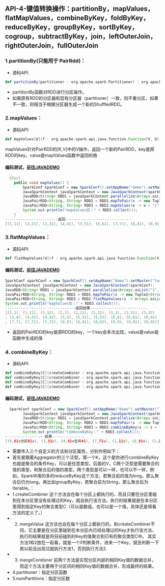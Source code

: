## API-4-键值转换操作：partitionBy，mapValues，flatMapValues，combineByKey，foldByKey，reduceByKey，groupByKey，sortByKey，cogroup，subtractByKey，join，leftOuterJoin，rightOuterJoin，fullOuterJoin

### 1.partitionBy(只能用于 PairRdd)：
* 源码API:
```scala
def partitionBy(partitioner : org.apache.spark.Partitioner) : org.apache.spark.api.java.JavaPairRDD[K, V] = { /* compiled code */ }
```
* partitionBy函数对RDD进行分区操作。
* 如果原有RDD的分区器和现有分区器（partitioner）一致，则不重分区，如果不一致，则相当于根据分区器生成一个新的ShuffledRDD。
### 2.mapValues：
* 源码API:
```scala
def mapValues[U](f : org.apache.spark.api.java.function.Function[V, U]) : org.apache.spark.api.java.JavaPairRDD[K, U] = { /* compiled code */ }
```
mapValues针对PairRDD的[K,V]中的V操作，返回一个新的PairRDD，key是原RDD的key，value是mapValues函数中返回的值
#### 编码测试，[前往JAVADEMO](https://github.com/lk6678979/owp-spark/blob/master/java-rdd/src/main/java/com/owp/rdddemo/MapValues.java) 
```java
  @Test
    public void mapValues() {
        SparkConf sparkConf = new SparkConf().setAppName("demo").setMaster("local").set("spark.executor.memory", "1g");
        JavaSparkContext javaSparkContext = new JavaSparkContext(sparkConf);
        JavaRDD<String> RDD1 = javaSparkContext.parallelize(Arrays.asList("1", "2", "3", "4", "5", "6", "7", "8", "9"), 3);
        JavaPairRDD<String, String> RDD2 = RDD1.mapToPair(s -> new Tuple2<String, String>(s, s));
        JavaPairRDD<String, String> RDD3 = RDD2.mapValues(e -> e + "1");
        System.out.println("mapValues后：" + RDD3.collect());
    }
------------------------返回------------------------------
[(1,11), (2,21), (3,31), (4,41), (5,51), (6,61), (7,71), (8,81), (9,91)]
```
### 3.flatMapValues：
* 源码API:
```scala
def flatMapValues[U](f : org.apache.spark.api.java.function.Function[V, java.lang.Iterable[U]]) : org.apache.spark.api.java.JavaPairRDD[K, U] = { /* compiled code */ }
```
#### 编码测试，[前往JAVADEMO](https://github.com/lk6678979/owp-spark/blob/master/java-rdd/src/main/java/com/owp/rdddemo/FlatMapValues.java) 
```java
SparkConf sparkConf = new SparkConf().setAppName("demo").setMaster("local").set("spark.executor.memory", "1g");
JavaSparkContext javaSparkContext = new JavaSparkContext(sparkConf);
JavaRDD<String> RDD1 = javaSparkContext.parallelize(Arrays.asList("1", "2", "3", "4", "5", "6", "7", "8", "9"), 3);
JavaPairRDD<String, String> RDD2 = RDD1.mapToPair(s -> new Tuple2<String, String>(s, s));
JavaPairRDD<String, String> RDD3 = RDD2.flatMapValues(s -> Arrays.asList(s, s + "1", s + 2));
System.out.println("mapValues后：" + RDD3.collect());
--------------------------------返回结果--------------------------
[(1,1), (1,11), (1,12), (2,2), (2,21), (2,22), (3,3), (3,31), (3,32)
, (4,4), (4,41), (4,42), (5,5), (5,51), (5,52), (6,6), (6,61), (6,62)
, (7,7), (7,71), (7,72), (8,8), (8,81), (8,82), (9,9), (9,91), (9,92)]
```
* 返回的PairRDD的key是原RDD的key，一个key会多次出现，value是value是函数中生成的值
### 4. combineByKey：
* 源码API:
```scala
def combineByKey[C](createCombiner : org.apache.spark.api.java.function.Function[V, C], mergeValue : org.apache.spark.api.java.function.Function2[C, V, C], mergeCombiners : org.apache.spark.api.java.function.Function2[C, C, C]) : org.apache.spark.api.java.JavaPairRDD[K, C] = { /* compiled code */ }
def combineByKey[C](createCombiner : org.apache.spark.api.java.function.Function[V, C], mergeValue : org.apache.spark.api.java.function.Function2[C, V, C], mergeCombiners : org.apache.spark.api.java.function.Function2[C, C, C], partitioner : org.apache.spark.Partitioner, mapSideCombine : scala.Boolean, serializer : org.apache.spark.serializer.Serializer) : org.apache.spark.api.java.JavaPairRDD[K, C] = { /* compiled code */ }
def combineByKey[C](createCombiner : org.apache.spark.api.java.function.Function[V, C], mergeValue : org.apache.spark.api.java.function.Function2[C, V, C], mergeCombiners : org.apache.spark.api.java.function.Function2[C, C, C], partitioner : org.apache.spark.Partitioner) : org.apache.spark.api.java.JavaPairRDD[K, C] = { /* compiled code */ }
def combineByKey[C](createCombiner : org.apache.spark.api.java.function.Function[V, C], mergeValue : org.apache.spark.api.java.function.Function2[C, V, C], mergeCombiners : org.apache.spark.api.java.function.Function2[C, C, C], numPartitions : scala.Int) : org.apache.spark.api.java.JavaPairRDD[K, C] = { /* compiled code */ }
```
#### 编码测试，[前往JAVADEMO](https://github.com/lk6678979/owp-spark/blob/master/java-rdd/src/main/java/com/owp/rdddemo/CombineByKey.java) 
```java
  SparkConf sparkConf = new SparkConf().setAppName("demo").setMaster("local").set("spark.executor.memory", "1g");
        JavaSparkContext javaSparkContext = new JavaSparkContext(sparkConf);
        JavaRDD<String> RDD1 = javaSparkContext.parallelize(Arrays.asList("1", "2", "3", "4", "4", "6", "7", "8", "6"), 3);
        JavaPairRDD<String, String> RDD2 = RDD1.mapToPair(s -> new Tuple2<String, String>(s, s + "1"));
        JavaPairRDD<String, String> RDD3 = RDD2.combineByKey(s -> s + "v", (s1, s2) -> s1 + "合并" + s2, (s1, s2) -> s1 + "分区" + s2);
        System.out.println("combineByKey：" + RDD3.collect());
------------------结果---------------
[(6,61v分区61v), (3,31v), (4,41v合并41), (7,71v), (1,11v), (8,81v), (2,21v)]
```
* 需要传入三个自定义的方法和分区属性，分别作用如下：
* 首先紧跟着Aggregator的三个泛型，第一个K，这个是你进行combineByKey也就是聚合的条件Key，可以是任意类型。后面的V，C两个泛型是需要聚合的值的类型，和聚合后的值的类型，两个类型是可以一样，也可以不一样，例如，Spark中用的多的reduceByKey这个方法，若聚合前的值为long，那么聚合后仍为long。再比如groupByKey，若聚合前为String，那么聚合后为Iterable<String>。：
* 1.createCombiner
这个方法会在每个分区上都执行的，而且只要在分区里碰到在本分区里没有处理过的Key，就会执行该方法。执行的结果就是在本分区里得到指定Key的聚合类型C（可以是数组，也可以是一个值，具体还是得看方法的定义了。）
* 2. mergeValue
这方法也会在每个分区上都执行的，和createCombiner不同，它主要是在分区里碰到在本分区内已经处理过的Key才执行该方法，执行的结果就是将目前碰到的Key的值聚合到已有的聚合类型C中。
其实方法1和2放在一起看，就是一个if判断条件，进来一个Key，就去判断一下若以前没出现过就执行方法1，否则执行方法2.
* 3. mergeCombiner
前两个方法是实现分区内部的相同Key值的数据合并，而这个方法主要用于分区间的相同Key值的数据合并，形成最终的结果。
* 4.partitioner：指定分区函数
* 5.numPartitions：指定分区数
